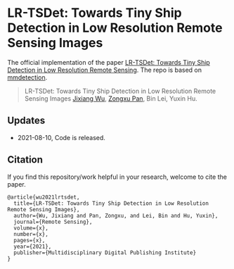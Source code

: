 # LR-TSDet: Towards Tiny Ship Detection in Low Resolution Remote Sensing Images
The official implementation of the paper  [LR-TSDet: Towards Tiny Ship Detection in Low Resolution Remote Sensing](https://github.com/Lausen-Ng/LR-TSDet). The repo is based on [mmdetection](https://github.com/open-mmlab/mmdetection).

>LR-TSDet: Towards Tiny Ship Detection in Low Resolution Remote Sensing Images
>[Jixiang Wu](http://lausen-ng.github.io/), [Zongxu Pan](http://people.ucas.ac.cn/~panzx), Bin Lei, Yuxin Hu.

## Updates

-   2021-08-10, Code is released.

## Citation

If you find this repository/work helpful in your research, welcome to cite the paper.

```
@article{wu2021lrtsdet,
  title={LR-TSDet: Towards Tiny Ship Detection in Low Resolution Remote Sensing Images},
  author={Wu, Jixiang and Pan, Zongxu, and Lei, Bin and Hu, Yuxin},
  journal={Remote Sensing},
  volume={x},
  number={x},
  pages={x},
  year={2021},
  publisher={Multidisciplinary Digital Publishing Institute}
}
```

